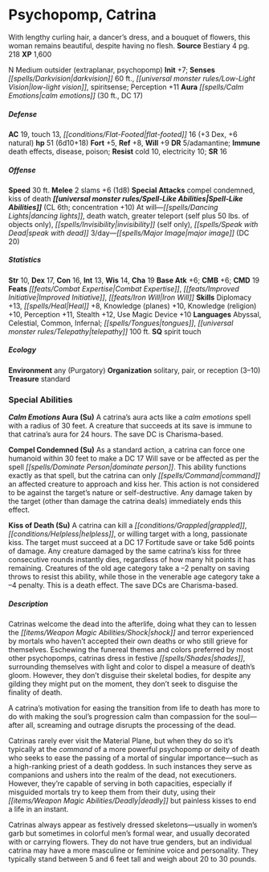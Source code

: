 ﻿---
cssclass: [monsters]
title1: Psychopomp, Catrina
desc_short: With lengthy curling hair, a dancer's dress, and a bouquet of flowers,
  this woman remains beautiful, despite having no flesh.
title2: Catrina
CR: 5
sources:
- name: Bestiary 4
  page: 218
  link: http://paizo.com/products/btpy91ds?Pathfinder-Roleplaying-Game-Bestiary-4
XP: 1600
alignment: N
size: Medium
type: outsider
subtypes:
- extraplanar
- psychopomp
initiative:
  bonus: 7
senses:
  darkvision: 60
  low-light vision: true
  spiritsense: true
auras:
- name: calm emotions
  radius: 30
  DC: 17
AC:
  AC: 19
  touch: 13
  flat_footed: 16
  components:
    dex: 3
    natural: 6
HP:
  HP: 51
  long: 6d10+18
saves:
  fort: 5
  ref: 8
  will: 9
DR:
- amount: 5
  weakness: adamantine
immunities:
- death effects
- disease
- poison
resistances:
  cold: 10
  electricity: 10
SR: 16
speeds:
  base: 30
attacks:
  melee:
  - - text: 2 slams +6 (1d8)
      entries:
      - - damage: 1d8
      count: 2
      attack: slams
      bonus:
      - 6
  special:
  - compel condemned
  - kiss of death
spell_like_abilities:
  entries:
  - name: dancing lights
    source: default
    freq: At will
  - name: death watch
    source: default
    freq: At will
  - name: greater teleport
    source: default
    freq: At will
    other: self plus 50 lbs. of objects only
  - name: invisibility
    source: default
    freq: At will
    other: self only
  - name: speak with dead
    source: default
    freq: At will
  - name: major image
    source: default
    freq: 3/day
    DC: 20
  sources:
  - name: default
    CL: 6
    concentration: 10
ability_scores:
  STR: 10
  DEX: 17
  CON: 16
  INT: 13
  WIS: 14
  CHA: 19
BAB: 6
CMB: 6
CMD: 19
feats:
- name: Combat Expertise
- name: Improved Initiative
- name: Iron Will
skills:
  Diplomacy: 13
  Heal: 8
  Knowledge (planes): 10
  Knowledge (religion): 10
  Perception: 11
  Stealth: 12
  Use Magic Device: 10
languages:
- Abyssal
- Celestial
- Common
- Infernal
- tongues
- telepathy 100 ft.
special_qualities:
- spirit touch
ecology:
  environment: any (Purgatory)
  organization: solitary, pair, or reception (3-10)
  treasure_type: standard
special_abilities:
  Calm Emotions Aura (Su): A catrina's aura acts like a calm emotions spell with a
    radius of 30 feet. A creature that succeeds at its save is immune to that catrina's
    aura for 24 hours. The save DC is Charisma-based.
  Compel Condemned (Su): As a standard action, a catrina can force one humanoid within
    30 feet to make a DC 17 Will save or be affected as per the spell dominate person.
    This ability functions exactly as that spell, but the catrina can only command
    an affected creature to approach and kiss her. This action is not considered to
    be against the target's nature or self-destructive. Any damage taken by the target
    (other than damage the catrina deals) immediately ends this effect.
  Kiss of Death (Su): A catrina can kill a grappled, helpless, or willing target with
    a long, passionate kiss. The target must succeed at a DC 17 Fortitude save or
    take 5d6 points of damage. Any creature damaged by the same catrina's kiss for
    three consecutive rounds instantly dies, regardless of how many hit points it
    has remaining. Creatures of the old age category take a -2 penalty on saving throws
    to resist this ability, while those in the venerable age category take a -4 penalty.
    This is a death effect. The save DCs are Charisma-based.
desc_long: |-
  Catrinas welcome the dead into the afterlife, doing what they can to lessen the shock and terror experienced by mortals who haven't accepted their own deaths or who still grieve for themselves. Eschewing the funereal themes and colors preferred by most other psychopomps, catrinas dress in festive shades, surrounding themselves with light and color to dispel a measure of death's gloom. However, they don't disguise their skeletal bodies, for despite any gilding they might put on the moment, they don't seek to disguise the finality of death.

  A catrina's motivation for easing the transition from life to death has more to do with making the soul's progression calm than compassion for the soul-after all, screaming and outrage disrupts the processing of the dead.

  Catrinas rarely ever visit the Material Plane, but when they do so it's typically at the command of a more powerful psychopomp or deity of death who seeks to ease the passing of a mortal of singular importance-such as a high-ranking priest of a death goddess. In such instances they serve as companions and ushers into the realm of the dead, not executioners. However, they're capable of serving in both capacities, especially if misguided mortals try to keep them from their duty, using their deadly but painless kisses to end a life in an instant.

  Catrinas always appear as festively dressed skeletons-usually in women's garb but sometimes in colorful men's formal wear, and usually decorated with or carrying flowers. They do not have true genders, but an individual catrina may have a more masculine or feminine voice and personality. They typically stand between 5 and 6 feet tall and weigh about 20 to 30 pounds.

---

# Psychopomp, Catrina
With lengthy curling hair, a dancer’s dress, and a bouquet of flowers, this woman remains beautiful, despite having no flesh.
**Source** Bestiary 4 pg. 218
**XP** 1,600

N Medium outsider (extraplanar, psychopomp)
**Init** +7; **Senses** _[[spells/Darkvision|darkvision]]_ 60 ft., _[[universal monster rules/Low-Light Vision|low-light vision]]_, spiritsense; Perception +11
**Aura** _[[spells/Calm Emotions|calm emotions]]_ (30 ft., DC 17)

##### Defense

**AC** 19, touch 13, _[[conditions/Flat-Footed|flat-footed]]_ 16 (+3 Dex, +6 natural)
**hp** 51 (6d10+18)
**Fort** +5, **Ref** +8, **Will** +9
**DR** 5/adamantine; **Immune** death effects, disease, poison; **Resist** cold 10, electricity 10; **SR** 16

##### Offense
**Speed** 30 ft.
**Melee** 2 slams +6 (1d8)
**Special Attacks** compel condemned, kiss of death
**_[[universal monster rules/Spell-Like Abilities|Spell-Like Abilities]]_** (CL 6th; concentration +10)
At will—_[[spells/Dancing Lights|dancing lights]]_, death watch, greater teleport (self plus 50 lbs. of objects only), _[[spells/Invisibility|invisibility]]_ (self only), _[[spells/Speak with Dead|speak with dead]]_
3/day—_[[spells/Major Image|major image]]_ (DC 20)

##### Statistics
**Str** 10, **Dex** 17, **Con** 16, **Int** 13, **Wis** 14, **Cha** 19
**Base Atk** +6; **CMB** +6; **CMD** 19
**Feats** _[[feats/Combat Expertise|Combat Expertise]]_, _[[feats/Improved Initiative|Improved Initiative]]_, _[[feats/Iron Will|Iron Will]]_
**Skills** Diplomacy +13, _[[spells/Heal|Heal]]_ +8, Knowledge (planes) +10, Knowledge (religion) +10, Perception +11, Stealth +12, Use Magic Device +10
**Languages** Abyssal, Celestial, Common, Infernal; _[[spells/Tongues|tongues]]_, _[[universal monster rules/Telepathy|telepathy]]_ 100 ft.
**SQ** spirit touch

##### Ecology

**Environment** any (Purgatory)
**Organization** solitary, pair, or reception (3–10)
**Treasure** standard

### Special Abilities

**_Calm Emotions_ Aura (Su)** A catrina’s aura acts like a _calm emotions_ spell with a radius of 30 feet. A creature that succeeds at its save is immune to that catrina’s aura for 24 hours. The save DC is Charisma-based.

**Compel Condemned (Su)** As a standard action, a catrina can force one humanoid within 30 feet to make a DC 17 Will save or be affected as per the spell _[[spells/Dominate Person|dominate person]]_. This ability functions exactly as that spell, but the catrina can only _[[spells/Command|command]]_ an affected creature to approach and kiss her. This action is not considered to be against the target’s nature or self-destructive. Any damage taken by the target (other than damage the catrina deals) immediately ends this effect.

**Kiss of Death (Su)** A catrina can kill a _[[conditions/Grappled|grappled]]_, _[[conditions/Helpless|helpless]]_, or willing target with a long, passionate kiss. The target must succeed at a DC 17 Fortitude save or take 5d6 points of damage. Any creature damaged by the same catrina’s kiss for three consecutive rounds instantly dies, regardless of how many hit points it has remaining. Creatures of the old age category take a –2 penalty on saving throws to resist this ability, while those in the venerable age category take a –4 penalty. This is a death effect. The save DCs are Charisma-based.

##### Description

Catrinas welcome the dead into the afterlife, doing what they can to lessen the _[[items/Weapon Magic Abilities/Shock|shock]]_ and terror experienced by mortals who haven’t accepted their own deaths or who still grieve for themselves. Eschewing the funereal themes and colors preferred by most other psychopomps, catrinas dress in festive _[[spells/Shades|shades]]_, surrounding themselves with light and color to dispel a measure of death’s gloom. However, they don’t disguise their skeletal bodies, for despite any gilding they might put on the moment, they don’t seek to disguise the finality of death.

A catrina’s motivation for easing the transition from life to death has more to do with making the soul’s progression calm than compassion for the soul—after all, screaming and outrage disrupts the processing of the dead.

Catrinas rarely ever visit the Material Plane, but when they do so it’s typically at the _command_ of a more powerful psychopomp or deity of death who seeks to ease the passing of a mortal of singular importance—such as a high-ranking priest of a death goddess. In such instances they serve as companions and ushers into the realm of the dead, not executioners. However, they’re capable of serving in both capacities, especially if misguided mortals try to keep them from their duty, using their _[[items/Weapon Magic Abilities/Deadly|deadly]]_ but painless kisses to end a life in an instant.

Catrinas always appear as festively dressed skeletons—usually in women’s garb but sometimes in colorful men’s formal wear, and usually decorated with or carrying flowers. They do not have true genders, but an individual catrina may have a more masculine or feminine voice and personality. They typically stand between 5 and 6 feet tall and weigh about 20 to 30 pounds.
